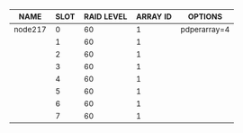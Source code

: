 | <sub>NAME</sub> | <sub>SLOT</sub> | <sub>RAID LEVEL</sub> | <sub>ARRAY ID</sub> | <sub>OPTIONS</sub> |
| ---- | ---- | ---------- | -------- | ------- |
| <sub>node217</sub> | <sub>0</sub> | <sub>60</sub> | <sub>1</sub> | <sub>pdperarray=4</sub> |
|  | <sub>1</sub> | <sub>60</sub> | <sub>1</sub> |  |
|  | <sub>2</sub> | <sub>60</sub> | <sub>1</sub> |  |
|  | <sub>3</sub> | <sub>60</sub> | <sub>1</sub> |  |
|  | <sub>4</sub> | <sub>60</sub> | <sub>1</sub> |  |
|  | <sub>5</sub> | <sub>60</sub> | <sub>1</sub> |  |
|  | <sub>6</sub> | <sub>60</sub> | <sub>1</sub> |  |
|  | <sub>7</sub> | <sub>60</sub> | <sub>1</sub> |  |
